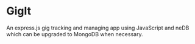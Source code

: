 # GigIt

An express.js gig tracking and managing app using JavaScript and neDB which can be upgraded to MongoDB when necessary.  
